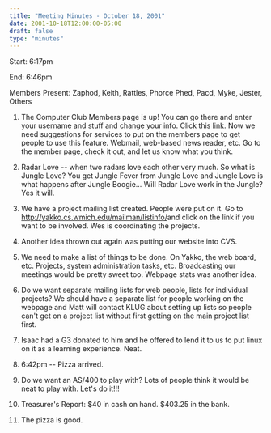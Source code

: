 ```yaml
---
title: "Meeting Minutes - October 18, 2001"
date: 2001-10-18T12:00:00-05:00
draft: false
type: "minutes"
---
```


Start: 6:17pm </p><p>
End: 6:46pm </p><p>
Members Present: Zaphod, Keith, Rattles, Phorce Phed, Pacd, Myke, Jester, Others </p><p>
1. The Computer Club Members page is up!  You can go there and enter your username and stuff and change your info.  Click this <a  href="http://yakko.cs.wmich.edu/members/">link</a>.  Now we need suggestions for services to put on the members page to get people to use this feature. Webmail, web-based news reader, etc.  Go to the member page, check it out, and let us know what you think. </p><p>
2. Radar Love -- when two radars love each other very much.  So what is Jungle Love?  You get Jungle Fever from Jungle Love and Jungle Love is what happens after Jungle Boogie... Will Radar Love work in the Jungle?  Yes it will. </p><p>
3. We have a project mailing list created.  People were put on it.  Go to <a href="http://yakko.cs.wmich.edu/mailman/listinfo/"> http://yakko.cs.wmich.edu/mailman/listinfo/</a>and click on the link if you want to be involved.  Wes is coordinating the projects. </p><p>
4. Another idea thrown out again was putting our website into CVS. </p><p>
5. We need to make a list of things to be done.  On Yakko, the web board, etc. Projects, system administration tasks, etc.  Broadcasting our meetings would be pretty sweet too.  Webpage stats was another idea. </p><p>
6. Do we want separate mailing lists for web people, lists for individual projects?  We should have a separate list for people working on the webpage and Matt will contact KLUG about setting up lists so people can't get on a project list without first getting on the main project list first. </p><p>
7. Isaac had a G3 donated to him and he offered to lend it to us to put linux on it as a learning experience.  Neat. </p><p>
8. 6:42pm -- Pizza arrived. </p><p>
9. Do we want an AS/400 to play with?  Lots of people think it would be neat to play with.  Let's do it!!! </p><p>
10. Treasurer's Report: $40 in cash on hand.  $403.25 in the bank. </p><p>
11. The pizza is good. </p>
